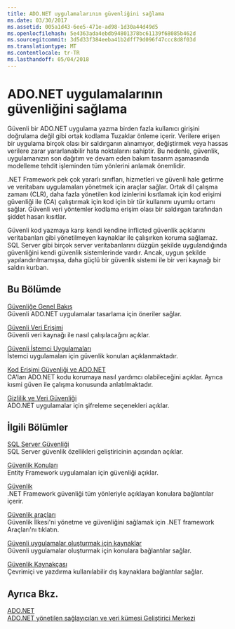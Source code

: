 ```yaml
---
title: ADO.NET uygulamalarının güvenliğini sağlama
ms.date: 03/30/2017
ms.assetid: 005a1d43-6ee5-471e-ad98-1d30a44d49d5
ms.openlocfilehash: 5e4363ada4ebdb94801378bc61139f68085b462d
ms.sourcegitcommit: 3d5d33f384eeba41b2dff79d096f47ccc8d8f03d
ms.translationtype: MT
ms.contentlocale: tr-TR
ms.lasthandoff: 05/04/2018
---
```

# <a name="securing-adonet-applications"></a>ADO.NET uygulamalarının güvenliğini sağlama
Güvenli bir ADO.NET uygulama yazma birden fazla kullanıcı girişini doğrulama değil gibi ortak kodlama Tuzaklar önleme içerir. Verilere erişen bir uygulama birçok olası bir saldırganın alınamıyor, değiştirmek veya hassas verilere zarar yararlanabilir hata noktalarını sahiptir. Bu nedenle, güvenlik, uygulamanızın son dağıtım ve devam eden bakım tasarım aşamasında modelleme tehdit işleminden tüm yönlerini anlamak önemlidir.  
  
 .NET Framework pek çok yararlı sınıfları, hizmetleri ve güvenli hale getirme ve veritabanı uygulamaları yönetmek için araçlar sağlar. Ortak dil çalışma zamanı (CLR), daha fazla yönetilen kod izinlerini kısıtlamak için kod erişimi güvenliği ile (CA) çalıştırmak için kod için bir tür kullanımı uyumlu ortamı sağlar. Güvenli veri yöntemler kodlama erişim olası bir saldırgan tarafından şiddet hasarı kısıtlar.  
  
 Güvenli kod yazmaya karşı kendi kendine inflicted güvenlik açıklarını veritabanları gibi yönetilmeyen kaynaklar ile çalışırken koruma sağlamaz. SQL Server gibi birçok server veritabanlarını düzgün şekilde uygulandığında güvenliğini kendi güvenlik sistemlerinde vardır. Ancak, uygun şekilde yapılandırılmamışsa, daha güçlü bir güvenlik sistemi ile bir veri kaynağı bir saldırı kurban.  
  
## <a name="in-this-section"></a>Bu Bölümde  
 [Güvenliğe Genel Bakış](../../../../docs/framework/data/adonet/security-overview.md)  
 Güvenli ADO.NET uygulamalar tasarlama için öneriler sağlar.  
  
 [Güvenli Veri Erişimi](../../../../docs/framework/data/adonet/secure-data-access.md)  
 Güvenli veri kaynağı ile nasıl çalışılacağını açıklar.  
  
 [Güvenli İstemci Uygulamaları](../../../../docs/framework/data/adonet/secure-client-applications.md)  
 İstemci uygulamaları için güvenlik konuları açıklanmaktadır.  
  
 [Kod Erişimi Güvenliği ve ADO.NET](../../../../docs/framework/data/adonet/code-access-security.md)  
 CA'ları ADO.NET kodu korumaya nasıl yardımcı olabileceğini açıklar. Ayrıca kısmi güven ile çalışma konusunda anlatılmaktadır.  
  
 [Gizlilik ve Veri Güvenliği](../../../../docs/framework/data/adonet/privacy-and-data-security.md)  
 ADO.NET uygulamalar için şifreleme seçenekleri açıklar.  
  
## <a name="related-sections"></a>İlgili Bölümler  
 [SQL Server Güvenliği](../../../../docs/framework/data/adonet/sql/sql-server-security.md)  
 SQL Server güvenlik özellikleri geliştiricinin açısından açıklar.  
  
 [Güvenlik Konuları](../../../../docs/framework/data/adonet/ef/security-considerations.md)  
 Entity Framework uygulamaları için güvenliği açıklar.  
  
 [Güvenlik](../../../../docs/standard/security/index.md)  
 .NET Framework güvenliği tüm yönleriyle açıklayan konulara bağlantılar içerir.  
  
 [Güvenlik araçları](http://msdn.microsoft.com/library/2a3eb98a-2de6-4fba-b41c-01a74d354c11)  
 Güvenlik İlkesi'ni yönetme ve güvenliğini sağlamak için .NET framework Araçları'nı tıklatın.  
  
 [Güvenli uygulamalar oluşturmak için kaynaklar](http://msdn.microsoft.com/library/0ebf5f69-76f2-498a-a2df-83cf3443e132)  
 Güvenli uygulamalar oluşturmak için konulara bağlantılar sağlar.  
  
 [Güvenlik Kaynakçası](/visualstudio/ide/security-bibliography)  
 Çevrimiçi ve yazdırma kullanılabilir dış kaynaklara bağlantılar sağlar.  
  
## <a name="see-also"></a>Ayrıca Bkz.  
 [ADO.NET](../../../../docs/framework/data/adonet/index.md)  
 [ADO.NET yönetilen sağlayıcıları ve veri kümesi Geliştirici Merkezi](http://go.microsoft.com/fwlink/?LinkId=217917)
